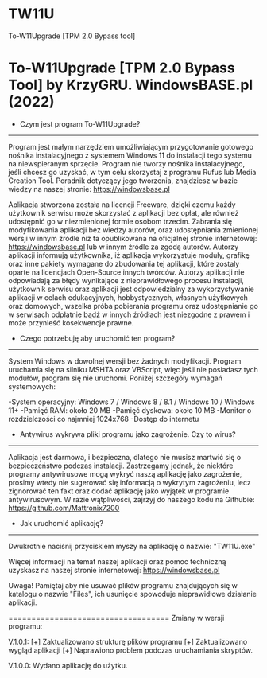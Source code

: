 # TW11U
To-W11Upgrade [TPM 2.0 Bypass tool]

To-W11Upgrade [TPM 2.0 Bypass Tool]
by KrzyGRU. WindowsBASE.pl (2022)
===================================

* Czym jest program To-W11Upgrade?
----------------------------------
Program jest małym narzędziem umożliwiającym przygotowanie gotowego nośnika instalacyjnego z systemem Windows 11 do instalacji tego systemu na niewspieranym sprzęcie. Program nie tworzy nośnika instalacyjnego, jeśli chcesz go uzyskać, w tym celu skorzystaj z programu Rufus lub Media Creation Tool. Poradnik dotyczący jego tworzenia, znajdziesz w bazie wiedzy na naszej stronie: https://windowsbase.pl

Aplikacja stworzona została na licencji Freeware, dzięki czemu każdy użytkownik serwisu może skorzystać z aplikacji bez opłat, ale również udostępnić go w niezmienionej formie osobom trzecim. Zabrania się modyfikowania aplikacji bez wiedzy autorów, oraz udostępniania zmienionej wersji w innym źródle niż ta opublikowana na oficjalnej stronie internetowej: https://windowsbase.pl lub w innym źródle za zgodą autorów. Autorzy aplikacji informują użytkownika, iż aplikacja wykorzystuje moduły, grafikę oraz inne pakiety wymagane do zbudowania tej aplikacji, które zostały oparte na licencjach Open-Source innych twórców. Autorzy aplikacji nie odpowiadają za błędy wynikające z nieprawidłowego procesu instalacji, użytkownik serwisu oraz aplikacji jest odpowiedzialny za wykorzystywanie aplikacji w celach edukacyjnych, hobbystycznych, własnych użytkowych oraz domowych, wszelka próba pobierania programu oraz udostępnianie go w serwisach odpłatnie bądź w innych źródłach jest niezgodne z prawem i może przynieść kosekwencje prawne.


* Czego potrzebuję aby uruchomić ten program?
---------------------------------------------
System Windows w dowolnej wersji bez żadnych modyfikacji. Program uruchamia się na silniku MSHTA oraz VBScript, więc jeśli nie posiadasz tych modułów, program się nie uruchomi. Poniżej szczegóły wymagań systemowych:

-System operacyjny: Windows 7 / Windows 8 / 8.1 / Windows 10 / Windows 11+
-Pamięć RAM: około 20 MB
-Pamięć dyskowa: około 10 MB
-Monitor o rozdzielczości co najmniej 1024x768
-Dostęp do internetu


* Antywirus wykrywa pliki programu jako zagrożenie. Czy to wirus?
-----------------------------------------------------------------

Aplikacja jest darmowa, i bezpieczna, dlatego nie musisz martwić się o bezpieczeństwo podczas instalacji. Zastrzegamy jednak, że niektóre programy antywirusowe mogą wykryć naszą aplikację jako zagrożenie, prosimy wtedy nie sugerować się informacją o wykrytym zagrożeniu, lecz zignorować ten fakt oraz dodać aplikację jako wyjątek w programie antywirusowym. W razie wątpliwości, zajrzyj do naszego kodu na Githubie: https://github.com/Mattronix7200

* Jak uruchomić aplikację?
--------------------------

Dwukrotnie naciśnij przyciskiem myszy na aplikację o nazwie: "TW11U.exe"

Więcej informacji na temat naszej aplikacji oraz pomoc techniczną uzyskasz na naszej stronie internetowej: https://windowsbase.pl

Uwaga! Pamiętaj aby nie usuwać plików programu znajdujących się w katalogu o nazwie "Files", ich usunięcie spowoduje nieprawidłowe działanie aplikacji.

===================================
Zmiany w wersji programu:

V.1.0.1: 
[+] Zaktualizowano strukturę plików programu
[+] Zaktualizowano wygląd aplikacji
[+] Naprawiono problem podczas uruchamiania skryptów.

V.1.0.0: 
Wydano aplikację do użytku.
